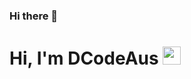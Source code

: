 ### Hi there 👋
# Hi, I'm DCodeAus <img src="https://github.com/TheDudeThatCode/TheDudeThatCode/blob/master/Assets/Hi.gif" width="29px">

#
<!-- 
<table>
<tr>
  <td valign="center">
    🎓 I am currently pursuing my **Double Bachelor's in Information Computer Technology and Media**.
    
    🌱 I am currently learning **Javascript** and also interested in **Python and Web Development**.
    
    🎯 My Goal is to Contribute to as many **open source project** as possible.
    
    ✨ I love to create different types of **contents**.
<td >

</table>
-->
<!--
**DCodeAus/DCodeAus** is a ✨ _special_ ✨ repository because its `README.md` (this file) appears on your GitHub profile.

Here are some ideas to get you started:

- 🔭 I’m currently working on ...
- 🌱 I’m currently learning ...
- 👯 I’m looking to collaborate on ...
- 🤔 I’m looking for help with ...
- 💬 Ask me about ...
- 📫 How to reach me: ...
- 😄 Pronouns: ...
- ⚡ Fun fact: ...
-->
